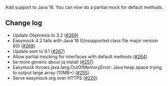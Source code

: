 Add support to Java 16. You can now do a partial mock for default methods.

Change log
----------
* Update Objenesis to 3.2 ([#269](https://github.com/easymock/easymock/issues/269))
* Easymock 4.2 fails with Java 16 (Unsupported class file major version 60) ([#268](https://github.com/easymock/easymock/issues/268))
* Update asm to 9.1 ([#267](https://github.com/easymock/easymock/pull/267))
* Allow partial mocking for interfaces with default methods ([#264](https://github.com/easymock/easymock/pull/264))
* be more generic about jq install ([#257](https://github.com/easymock/easymock/pull/257))
* Easymock throws java.lang.OutOfMemoryError: Java heap space trying to output large array (10MB+) ([#255](https://github.com/easymock/easymock/issues/255))
* Serve easymock.org over HTTPS ([#220](https://github.com/easymock/easymock/issues/220))
